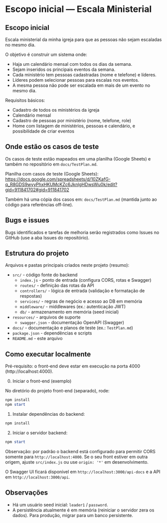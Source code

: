 
# Escopo inicial — Escala Ministerial

Escopo inicial
-------------
Escala ministerial da minha igreja para que as pessoas não sejam escaladas no mesmo dia.

O objetivo é construir um sistema onde:
- Haja um calendário mensal com todos os dias da semana.
- Sejam inseridos os principais eventos da semana.
- Cada ministério tem pessoas cadastradas (nome e telefone) e líderes.
- Líderes podem selecionar pessoas para escalas nos eventos.
- A mesma pessoa não pode ser escalada em mais de um evento no mesmo dia.

Requisitos básicos:
- Cadastro de todos os ministérios da igreja
- Calendário mensal
- Cadastro de pessoas por ministério (nome, telefone, role)
- Home com listagem de ministérios, pessoas e calendário, e possibilidade de criar eventos

Onde estão os casos de teste
---------------------------
Os casos de teste estão mapeados em uma planilha (Google Sheets) e também no repositório em `docs/TestPlan.md`.

Planilha com casos de teste (Google Sheets):
https://docs.google.com/spreadsheets/d/10ZKafG-q_R8GDS9wyyPhxHKUMcKZc6JknlgHDwsWu0k/edit?gid=911841702#gid=911841702

Também há uma cópia dos casos em: `docs/TestPlan.md` (mantida junto ao código para referências off-line).

Bugs e issues
-------------
Bugs identificados e tarefas de melhoria serão registrados como Issues no GitHub (use a aba Issues do repositório).

Estrutura do projeto
--------------------
Arquivos e pastas principais criados neste projeto (resumo):

- `src/` - código fonte do backend
	- `index.js` - ponto de entrada (configura CORS, rotas e Swagger)
	- `routes/` - definição das rotas da API
	- `controllers/` - lógica de entrada (validação e formatação de respostas)
	- `services/` - regras de negócio e acesso ao DB em memória
	- `middleware/` - middlewares (ex.: autenticação JWT)
	- `db/` - armazenamento em memória (seed inicial)
- `resources/` - arquivos de suporte
	- `swagger.json` - documentação OpenAPI (Swagger)
- `docs/` - documentação e planos de teste (ex.: `TestPlan.md`)
- `package.json` - dependências e scripts
- `README.md` - este arquivo

Como executar localmente
------------------------
Pré-requisito: o front-end deve estar em execução na porta 4000 (http://localhost:4000).

0. Iniciar o front-end (exemplo)

No diretório do projeto front-end (separado), rode:

```powershell
npm install
npm start
```

1. Instalar dependências do backend:

```powershell
npm install
```

2. Iniciar o servidor backend:

```powershell
npm start
```

Observação: por padrão o backend está configurado para permitir CORS somente para `http://localhost:4000`. Se o seu front estiver em outra origem, ajuste `src/index.js` ou use `origin: '*'` em desenvolvimento.

O Swagger UI ficará disponível em `http://localhost:3000/api-docs` e a API em `http://localhost:3000/api`.

Observações
-----------
- Há um usuário seed inicial: `leader1` / `password`.
- A persistência atualmente é em memória (reiniciar o servidor zera os dados). Para produção, migrar para um banco persistente.

